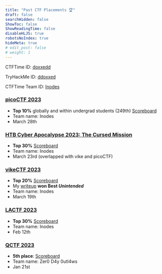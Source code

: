 ```yaml
---
title: "Past CTF Placements 🏆"
draft: false
searchHidden: false
ShowToc: false
ShowReadingTime: false
disableHLJS: true
robotsNoIndex: true
hideMeta: true
# edit_post: false
# weight: 1
---
```


CTFTime ID: [doxxedd](https://ctftime.org/user/154114)

TryHackMe ID: [ddoxxed](https://tryhackme.com/p/ddoxxed)

CTFTime Team ID: [Inodes](https://ctftime.org/team/214260)


### [picoCTF 2023](https://play.picoctf.org/events/72/)
- **Top 10%** globally and within undergrad students (249th) [Scoreboard](https://play.picoctf.org/events/72/scoreboards#2597)
- Team name: Inodes
- March 28th

### [HTB Cyber Apocalypse 2023: The Cursed Mission](https://ctf.hackthebox.com/event/details/cyber-apocalypse-2023-the-cursed-mission-821)
- **Top 30%** [Scoreboard](https://ctftime.org/event/1889)
- Team name: Inodes
- March 23rd (overlapped with vike and picoCTF)

### [vikeCTF 2023](https://ctf.vikesec.ca/)
- **Top 20%** [Scoreboard](https://ctftime.org/event/1884)
- My [writeup](/posts/vikectf/floating-viking-head) **won Best *Unintended***
- Team name: Inodes
- March 19th


### [LACTF 2023](https://lactf.uclaacm.com/)
- **Top 30%** [Scoreboard](https://ctftime.org/event/1732)
- Team name: Inodes
- Feb 12th


### [QCTF 2023](https://qctf.ca/) 
- **5th place**: [Scoreboard](QCTF_2022.pdf)
- Team name: Zer0 D4y 0utl4ws
- Jan 21st